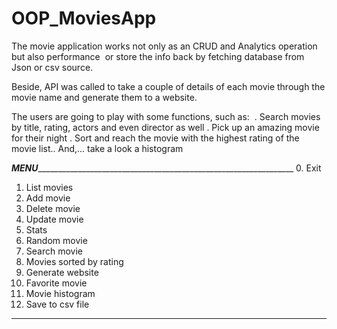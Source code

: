 # OOP_MoviesApp


The movie application works not only as an CRUD and Analytics operation but also performance 
or store the info back by fetching database from Json or csv source.

Beside, API was called to take a couple of details of each movie through the movie name and generate them to a website.

The users are going to play with some functions, such as: 
   . Search movies by title, rating, actors and even director as well
   . Pick up an amazing movie for their night
   . Sort and reach the movie with the highest rating of the movie list.. 
   And,... take a look a histogram 
   
   _____MENU_____________________________________________________________________
0. Exit                 
1. List movies          
2. Add movie
3. Delete movie         
4. Update movie         
5. Stats
6. Random movie         
7. Search movie         
8. Movies sorted by rating
9. Generate website     
10. Favorite movie      
11. Movie histogram
12. Save to csv file
______________________________________________________________________________
